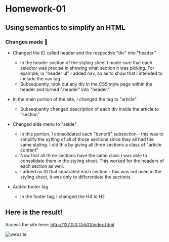 # Homework-01
## Using semantics to simplify an HTML 
### **Changes made** 💫
* Changed the ID called header and the respective "div" into "header."
    * In the header section of the styling sheet I made sure that each selector was precise in showing what section it was picking. For example, in "header ul" I added nav, so as to show that I intended to include the nav tag.
    * Subsequently, took out any div in the CSS style page within the header and turned ".header" into "header."
* In the main portion of the site, I changed the tag to "article"
    * Subsequently changed description of each div inside the article to "section"

* Changed side menu to "aside"
    * In this portion, I consolidated each "benefit" subsection - this was to simplify the sytling of all of those sections since they all had the same styling. I did this by giving all three sections a class of "article content"
    * Now that all three sections have the same class I was able to consolidate them in the styling sheet. This worked for the headers of each section as well.
    * I added an ID that separated each section - this was not used in the styling sheet, it was only to differentiate the sections.

* Added footer tag
    * In the footer tag, I changed the H4 to H2

## Here is the result! 
Access the site here: http://127.0.0.1:5501/index.html

![website](https://user-images.githubusercontent.com/84356242/122498549-f0720800-cfb4-11eb-9258-338a54e2fe7d.png)